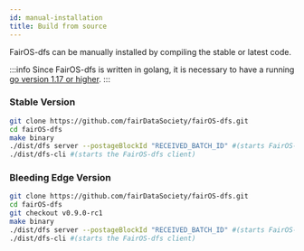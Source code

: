 ```yaml
---
id: manual-installation
title: Build from source
---
```


FairOS-dfs can be manually installed by compiling the stable or latest code.

:::info
Since FairOS-dfs is written in golang, it is necessary to have a running [go version 1.17 or higher](https://go.dev/dl/).
:::


### Stable Version

```sh
git clone https://github.com/fairDataSociety/fairOS-dfs.git
cd fairOS-dfs
make binary
./dist/dfs server --postageBlockId "RECEIVED_BATCH_ID" #(starts FairOS-dfs in server mode)
./dist/dfs-cli #(starts the FairOS-dfs client)
```


### Bleeding Edge Version
```sh
git clone https://github.com/fairDataSociety/fairOS-dfs.git
cd fairOS-dfs
git checkout v0.9.0-rc1
make binary
./dist/dfs server --postageBlockId "RECEIVED_BATCH_ID" #(starts FairOS-dfs in server mode)
./dist/dfs-cli #(starts the FairOS-dfs client)
```
